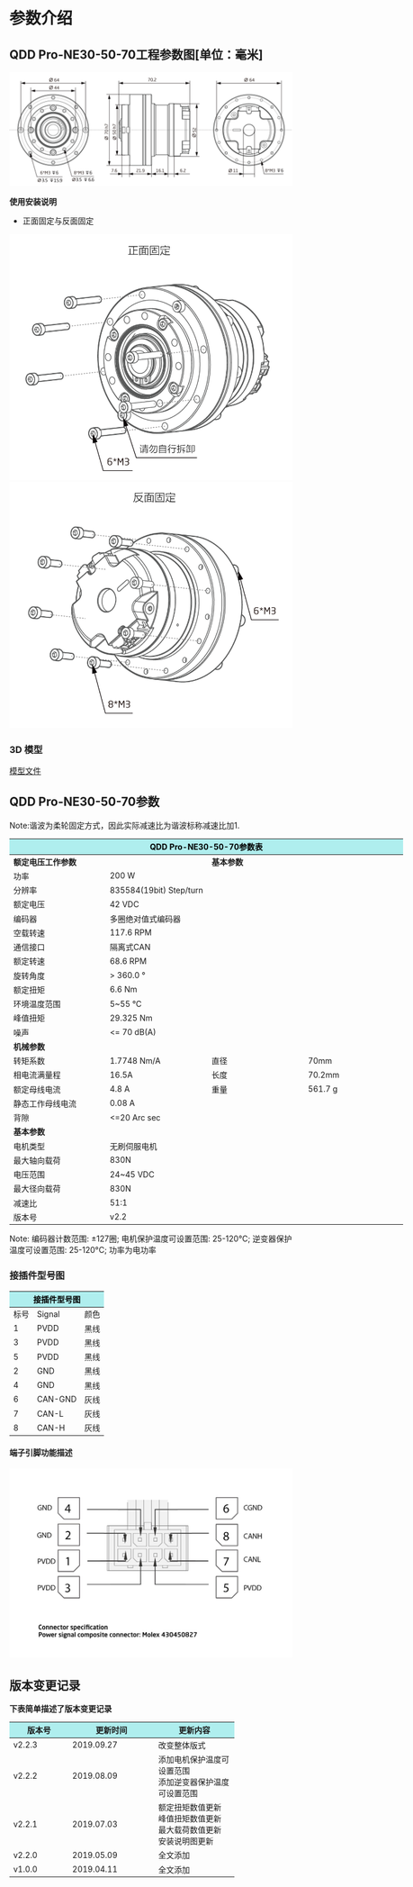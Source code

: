 # 参数介绍 
## QDD Pro-NE30-50-70工程参数图[单位：毫米]
![QDD Pro-NE30-50](  ../img/Qddpro_NE30_v2_2三视图.png  )

**使用安装说明**

*  正面固定与反面固定

![Qddpro_NE30_v2_2正面固定.png](../img/Qddpro_NE30_v2_2正面固定.png "fig:Qddpro_NE30_v2_2正面固定.png") ![Qddpro_NE30_v2_2反面固定.png](../img/Qddpro_NE30_v2_2反面固定.png "fig:Qddpro_NE30_v2_2反面固定.png")
### 3D 模型
[模型文件]( ../img/QDD_Pro-NE30-x-70_v2_2.step.zip )

## QDD Pro-NE30-50-70参数

 Note:谐波为柔轮固定方式，因此实际减速比为谐波标称减速比加1.

<table style="width:700px"><thead><tr><th colspan="4" style="background: PaleTurquoise; color: black;">QDD Pro-NE30-50-70参数表</th></tr></thead><tbody><tr><td colspan="2"><b>额定电压工作参数</b></td><td colspan="2"><b>基本参数</b></td></tr>
 <tr><td style="width:175px">功率</td><td style="width:175px">200 W</td><tr><td style="width:175px">分辨率</td><td>835584(19bit) Step/turn</td></tr>
 <tr><td>额定电压</td><td>42 VDC</td><tr><td>编码器</td><td>多圈绝对值式编码器</td></tr>
 <tr><td>空载转速</td><td>117.6 RPM</td><tr><td>通信接口</td><td>隔离式CAN</td></tr>
 <tr><td>额定转速</td><td>68.6 RPM</td><tr><td>旋转角度</td><td>> 360.0 °</td></tr><tr><td>额定扭矩</td><td>6.6 Nm</td><tr><tr><td>环境温度范围</td><td>5~55 °C</td></tr><td>峰值扭矩</td><td>29.325 Nm</td><tr><td>噪声</td><td><= 70 dB(A)</td></tr>
 <td colspan="2"><b>机械参数</b></td></tr>
<tr><td>转矩系数</td><td>1.7748 Nm/A</td><td style="width:175px">直径</td><td style="width:175px">70mm</td></tr>        
<tr><td>相电流满量程</td><td>16.5A</td><td>长度</td><td>70.2mm</td></tr>
<tr><td>额定母线电流</td><td>4.8 A</td><td>重量</td><td>561.7 g</td></tr>
<tr><td>静态工作母线电流</td><td>0.08 A</td></tr><td>背隙</td><td><=20 Arc sec</td></tr>
<tr><td colspan="2"><b>基本参数</b></td></tr>
<tr><td>电机类型</td><td>无刷伺服电机</td></tr><td>最大轴向载荷</td><td>830N</td></tr>
<tr><td>电压范围</td><td>24~45 VDC</td></tr><td>最大径向载荷</td><td>830N</td></tr>
<tr><td>减速比</td><td>51:1</td></tr><td>版本号</td><td>v2.2</td></tr>
</tbody></table>










 Note: 编码器计数范围: ±127圈; 电机保护温度可设置范围: 25-120°C; 逆变器保护温度可设置范围: 25-120°C; 功率为电功率

### 接插件型号图

<table class="tableizer-table" style="width:350px">
<thead><tr class="tableizer-firstrow"><th colspan="3" style="background: PaleTurquoise; color: black;">接插件型号图</th></tr></thead><tbody><tr><td>标号</td><td>Signal</td><td>颜色</td><tr><td>1</td><td>PVDD</td><td>黑线</td><tr><td>3</td><td>PVDD</td><td>黑线</td></tr><tr><td>5</td><td>PVDD</td><td>黑线</td></tr><tr><td>2</td><td>GND</td><td>黑线</td></tr><tr><td>4</td><td>GND</td><td>黑线</td></tr><tr><td>6</td><td>CAN-GND</td><td>灰线</td></tr><tr><td>7</td><td>CAN-L</td><td>灰线</td></tr><tr><td>8</td><td>CAN-H</td><td>灰线</td></tr></tbody></table>
</tbody></table>


#### 端子引脚功能描述

<img src="../img/配线2-2.png" style="width:600px">

## 版本变更记录
**下表简单描述了版本变更记录**

<table style="width:400px"><thead><tr style="background:PaleTurquoise"><th style="width:100px">版本号</th><th style="width:150px">更新时间</th><th style="width:150px">更新内容</th></tr></thead><tbody><tr><td>v2.2.3</td><td>2019.09.27</td><td>改变整体版式</td></tr><tr><td>v2.2.2</td><td>2019.08.09</td><td>添加电机保护温度可设置范围 <br>添加逆变器保护温度可设置范围 </td></tr><tr><td>v2.2.1</td><td>2019.07.03</td><td>额定扭矩数值更新 <br>峰值扭矩数值更新 <br>最大载荷数值更新 <br>安装说明图更新 </td></tr><tr><td>v2.2.0</td><td>2019.05.09</td><td>全文添加</td></tr><tr><td>v1.0.0</td><td>2019.04.11</td><td>全文添加</td></tbody></table>
